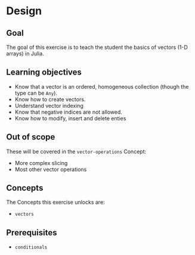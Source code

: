 # Design

## Goal

The goal of this exercise is to teach the student the basics of vectors (1-D arrays) in Julia.

## Learning objectives

- Know that a vector is an ordered, homogeneous collection (though the type can be `Any`).
- Know how to create vectors.
- Understand vector indexing
- Know that negative indices are not allowed.
- Know how to modify, insert and delete enties

## Out of scope

These will be covered in the `vector-operations` Concept:

- More complex slicing
- Most other vector operations

## Concepts

The Concepts this exercise unlocks are:

- `vectors`

## Prerequisites

- `conditionals`
